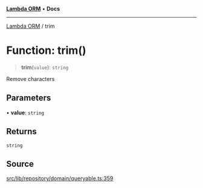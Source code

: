 [**Lambda ORM**](../README.md) • **Docs**

***

[Lambda ORM](../README.md) / trim

# Function: trim()

> **trim**(`value`): `string`

Remove characters

## Parameters

• **value**: `string`

## Returns

`string`

## Source

[src/lib/repository/domain/queryable.ts:359](https://github.com/lambda-orm/lambdaorm-base/blob/b57bb1d116951848254ba54a2a732f51efc20654/src/lib/repository/domain/queryable.ts#L359)
